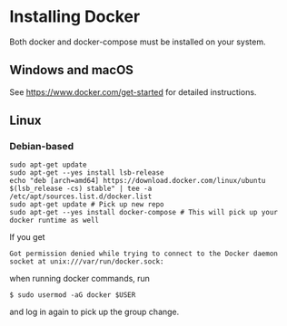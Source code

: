 # Installing Docker

Both docker and docker-compose must be installed on your system.

## Windows and macOS

See https://www.docker.com/get-started for detailed instructions.

## Linux

### Debian-based
```
sudo apt-get update
sudo apt-get --yes install lsb-release
echo "deb [arch=amd64] https://download.docker.com/linux/ubuntu $(lsb_release -cs) stable" | tee -a /etc/apt/sources.list.d/docker.list
sudo apt-get update # Pick up new repo
sudo apt-get --yes install docker-compose # This will pick up your docker runtime as well
```
If you get
```
Got permission denied while trying to connect to the Docker daemon socket at unix:///var/run/docker.sock:
```
when running docker commands, run
```
$ sudo usermod -aG docker $USER
```
and log in again to pick up the group change.
